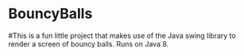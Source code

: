 # BouncyBalls

#This is a fun little project that makes use of the Java swing library to render a screen of bouncy balls. Runs on Java 8.
